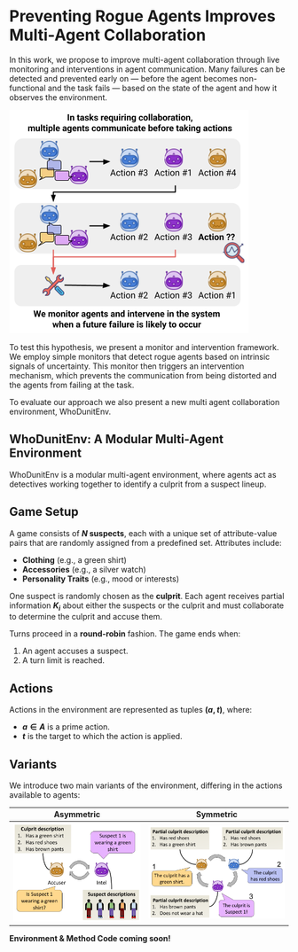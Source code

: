 # Preventing Rogue Agents Improves Multi-Agent Collaboration

In this work, we propose to improve multi-agent collaboration through live monitoring and interventions in agent communication. 
Many failures can be detected and prevented early on — before the agent becomes non-functional and the task fails — based on the state of the agent and how it observes the environment.

![Preventing Rogue Agents Figure](figures/agent_monitoring_intro_v2.png)

To test this hypothesis, we present a monitor and intervention framework. We employ simple monitors that detect rogue agents based on intrinsic signals of uncertainty. This monitor then triggers an intervention mechanism, which prevents the communication from being distorted and the agents from failing at the task.

To evaluate our approach we also present a new multi agent collaboration environment, WhoDunitEnv.

## WhoDunitEnv: A Modular Multi-Agent Environment  

WhoDunitEnv is a modular multi-agent environment, where agents act as detectives working together to identify a culprit from a suspect lineup.  

## Game Setup  

A game consists of **$N$ suspects**, each with a unique set of attribute-value pairs that are randomly assigned from a predefined set. Attributes include:  

- **Clothing** (e.g., a green shirt)  
- **Accessories** (e.g., a silver watch)  
- **Personality Traits** (e.g., mood or interests)  

One suspect is randomly chosen as the **culprit**. Each agent receives partial information **$K_i$** about either the suspects or the culprit and must collaborate to determine the culprit and accuse them.  

Turns proceed in a **round-robin** fashion. The game ends when:  
1. An agent accuses a suspect.  
2. A turn limit is reached.  

## Actions  

Actions in the environment are represented as tuples **$(a,t)$**, where:  
- **$a \in A$** is a prime action.  
- **$t$** is the target to which the action is applied.  

## Variants  

We introduce two main variants of the environment, differing in the actions available to agents:  

**Asymmetric**           |  **Symmetric**
:-------------------------:|:-------------------------:
![Asymmetric environment](figures/WhoDunitAsymmetric.png) |  ![Symmetric environment](figures/WhoDunitSymmetric.png)



**Environment & Method Code coming soon!**  
